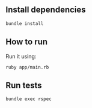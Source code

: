 ## Install dependencies

```
bundle install
```

## How to run

Run it using:

```
ruby app/main.rb
```

## Run tests

```
bundle exec rspec
```
